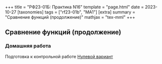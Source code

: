 +++
title = "РФ23-01Б: Практика N16"
template = "page.html"
date = 2023-10-27
[taxonomies]
tags = ["rf23-01b", "MA1"]
[extra]
summary = "Сравнение функций (продолжение)"
mathjax = "tex-mml"
+++

<!-- more -->
## Сравнение функций (продолжение)

### Домашняя работа

Подготовка к контрольной работе
[Нулевой вариант](/MA1_Test1_v0.pdf)
